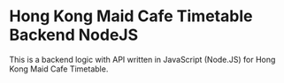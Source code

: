 # Hong Kong Maid Cafe Timetable Backend NodeJS
This is a backend logic with API written in JavaScript (Node.JS) for Hong Kong Maid Cafe Timetable. 
